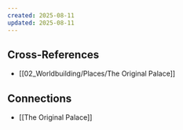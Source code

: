 ```yaml
---
created: 2025-08-11
updated: 2025-08-11
---
```




## Cross-References

- [[02_Worldbuilding/Places/The Original Palace]]


## Connections

- [[The Original Palace]]
